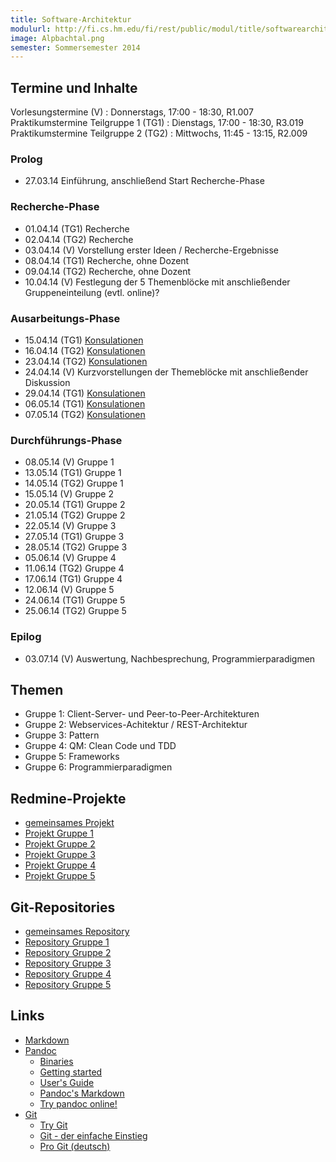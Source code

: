 ```yaml
---
title: Software-Architektur
modulurl: http://fi.cs.hm.edu/fi/rest/public/modul/title/softwarearchitektur
image: Alpbachtal.png
semester: Sommersemester 2014
---
```


<div class="row">
<div class="span6">

## Termine und Inhalte

Vorlesungstermine (V)
:   Donnerstags, 17:00 - 18:30, R1.007
Praktikumstermine Teilgruppe 1 (TG1)
:   Dienstags, 17:00 - 18:30, R3.019
Praktikumstermine Teilgruppe 2 (TG2)
:   Mittwochs, 11:45 - 13:15, R2.009


### Prolog

-   27.03.14 Einführung, anschließend Start Recherche-Phase

### Recherche-Phase

-   01.04.14 (TG1) Recherche
-   02.04.14 (TG2) Recherche
-   03.04.14 (V) Vorstellung erster Ideen / Recherche-Ergebnisse
-   08.04.14 (TG1) Recherche, ohne Dozent
-   09.04.14 (TG2) Recherche, ohne Dozent
-   10.04.14 (V) Festlegung der 5 Themenblöcke mit anschließender Gruppeneinteilung (evtl. online)?

### Ausarbeitungs-Phase

-   15.04.14 (TG1) [Konsulationen](https://redmine.cs.hm.edu/projects/2014-braun-software-architektur/wiki/Termine_Konsultationen)
-   16.04.14 (TG2) [Konsulationen](https://redmine.cs.hm.edu/projects/2014-braun-software-architektur/wiki/Termine_Konsultationen)
-   23.04.14 (TG2) [Konsulationen](https://redmine.cs.hm.edu/projects/2014-braun-software-architektur/wiki/Termine_Konsultationen)
-   24.04.14 (V) Kurzvorstellungen der Themeblöcke mit anschließender Diskussion
-   29.04.14 (TG1) [Konsulationen](https://redmine.cs.hm.edu/projects/2014-braun-software-architektur/wiki/Termine_Konsultationen)
-   06.05.14 (TG1) [Konsulationen](https://redmine.cs.hm.edu/projects/2014-braun-software-architektur/wiki/Termine_Konsultationen)
-   07.05.14 (TG2) [Konsulationen](https://redmine.cs.hm.edu/projects/2014-braun-software-architektur/wiki/Termine_Konsultationen)

### Durchführungs-Phase

-   08.05.14 (V) Gruppe 1
-   13.05.14 (TG1) Gruppe 1
-   14.05.14 (TG2) Gruppe 1
-   15.05.14 (V) Gruppe 2
-   20.05.14 (TG1) Gruppe 2
-   21.05.14 (TG2) Gruppe 2
-   22.05.14 (V) Gruppe 3
-   27.05.14 (TG1) Gruppe 3
-   28.05.14 (TG2) Gruppe 3
-   05.06.14 (V) Gruppe 4
-   11.06.14 (TG2) Gruppe 4
-   17.06.14 (TG1) Gruppe 4
-   12.06.14 (V) Gruppe 5
-   24.06.14 (TG1) Gruppe 5
-   25.06.14 (TG2) Gruppe 5

### Epilog

-   03.07.14 (V) Auswertung, Nachbesprechung, Programmierparadigmen

</div>
<div class="span6">

## Themen

-   Gruppe 1: Client-Server- und Peer-to-Peer-Architekturen
-   Gruppe 2: Webservices-Achitektur / REST-Architektur
-   Gruppe 3: Pattern
-   Gruppe 4: QM: Clean Code und TDD
-   Gruppe 5: Frameworks
-   Gruppe 6: Programmierparadigmen

## Redmine-Projekte

-   [gemeinsames Projekt](https://redmine.cs.hm.edu/projects/2014-braun-software-architektur)
-   [Projekt Gruppe 1](https://redmine.cs.hm.edu/projects/2014-braun-software-architektur-gruppe01)
-   [Projekt Gruppe 2](https://redmine.cs.hm.edu/projects/2014-braun-software-architektur-gruppe02)
-   [Projekt Gruppe 3](https://redmine.cs.hm.edu/projects/2014-braun-software-architektur-gruppe03)
-   [Projekt Gruppe 4](https://redmine.cs.hm.edu/projects/2014-braun-software-architektur-gruppe04)
-   [Projekt Gruppe 5](https://redmine.cs.hm.edu/projects/2014-braun-software-architektur-gruppe05)

## Git-Repositories

-   [gemeinsames Repository](https://redmine.cs.hm.edu/git/2014-braun-softwarearchitektur)
-   [Repository Gruppe 1](https://redmine.cs.hm.edu/git/2014-braun-software-architektur-gruppe01)
-   [Repository Gruppe 2](https://redmine.cs.hm.edu/git/2014-braun-software-architektur-gruppe02)
-   [Repository Gruppe 3](https://redmine.cs.hm.edu/git/2014-braun-software-architektur-gruppe03)
-   [Repository Gruppe 4](https://redmine.cs.hm.edu/git/2014-braun-software-architektur-gruppe04)
-   [Repository Gruppe 5](https://redmine.cs.hm.edu/git/2014-braun-software-architektur-gruppe05)

## Links

-   [Markdown](http://daringfireball.net/projects/markdown/)
-   [Pandoc](http://johnmacfarlane.net/pandoc/)
    -   [Binaries](http://johnmacfarlane.net/pandoc/installing.html)
    -   [Getting started](http://johnmacfarlane.net/pandoc/getting-started.html)
    -   [User's Guide](http://johnmacfarlane.net/pandoc/README.html)
    -   [Pandoc's Markdown](http://johnmacfarlane.net/pandoc/README.html#pandocs-markdown)
    -   [Try pandoc online!](http://johnmacfarlane.net/pandoc/try/)
-   [Git](http://git-scm.com/)
    -   [Try Git](http://try.github.io/)
    -   [Git - der einfache Einstieg](http://rogerdudler.github.io/git-guide/index.de.html)
    -   [Pro Git (deutsch)](http://git-scm.com/book/de)


</div>
</div>
